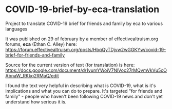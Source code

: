 # COVID-19-brief-by-eca-translation
Project to translate COVID-19 brief for friends and family by eca to various languages

It was published on 29 of february by a member of effectivealtruism.org forums, **eca** (Ethan C. Alley) here:
https://forum.effectivealtruism.org/posts/HbqQyTDjvw2wGGKYw/covid-19-brief-for-friends-and-family

Source for the current version of text (for translation) is here:
https://docs.google.com/document/d/1vumYWoiV7NlVoc27rMQvmVkVu5cOAbnaW_RKkq2RMaQ/edit

I found the text very helpful in describing what is COVID-19, what is it's implications and what you can do to prepare. 
It's targeted "for friends and family" - people who haven't been following COVID-19 news and don't yet understand how serious it is.



